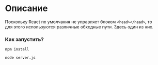 # Описание
Поскольку React по умолчания не управляет блоком `<head></head>`, то для этого используются различные обходные пути. Здесь один из них.

### Как запустить?

`npm install`

`node server.js`
